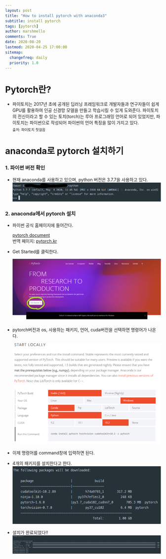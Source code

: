 ```yaml
---
layout: post
title: "How to install pytorch with anaconda3"
subtitle: install pytorch
tags: [pytorch]
author: marshmello
comments: True
date: 2020-08-20
lastmod: 2020-04-25 17:00:00
sitemap:
  changefreq: daily
  priority: 1.0
---
```


# Pytorch란?

- 파이토치는 2017년 초에 공개된 딥러닝 프레임워크로 개발자들과 연구자들이 쉽게 GPU를 활용하여 인공 신경망 모델을 만들고 학습시킬 수 있게 도와준다. 파이토치의 전신이라고 할 수 있는 토치(torch)는 루아 프로그래밍 언어로 되어 있었지만, 파이토치는 파이썬으로 작성되어 파이썬의 언어 특징을 많이 가지고 있다.  
  <sub>출처: 파이토치 첫걸음</sub>

# anaconda로 pytorch 설치하기

### 1. 파이썬 버전 확인

- 현재 anaconda를 사용하고 있으며, python 버전은 3.7.7을 사용하고 있다.
  ![pytorch](/assets/img/posts/install_pytorch/py_version.png)

### 2. anaconda에서 pytorch 설치

- 파이썬 공식 홈페이지에 들어간다.

  [pytorch document](https://pytorch.org/)  
  번역 페이지: [pytorch.kr](https://pytorch.kr/)

- Get Started를 클릭한다.

  ![start](/assets/img/posts/install_pytorch/getstart.png)

- pytorch버전과 os, 사용하는 패키지, 언어, cuda버전을 선택하면 명령어가 나온다.

  ![command](/assets/img/posts/install_pytorch/command.png)

- 이제 명령어를 command창에 입력하면 된다.
- 4개의 패키지를 설치한다고 한다.
  ![install](/assets/img/posts/install_pytorch/intalled.png)

- 설치가 완료되었다!!
  ![fin](/assets/img/posts/install_pytorch/fin.png)
